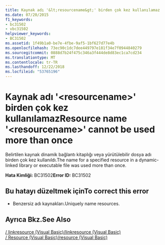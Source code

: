 ```yaml
---
title: Kaynak adı '&lt;resourcename&gt;' birden çok kez kullanılamaz
ms.date: 07/20/2015
f1_keywords:
- bc31502
- vbc31502
helpviewer_keywords:
- BC31502
ms.assetid: 1f49b1a0-be7e-4fbe-9af5-1bf627d77e4b
ms.openlocfilehash: 73ec90c1dc7dee449797e181f34e7f0944840279
ms.sourcegitcommit: 0888d7b24f475c346a3f444de8d83ec1ca7cd234
ms.translationtype: MT
ms.contentlocale: tr-TR
ms.lasthandoff: 12/22/2018
ms.locfileid: "53765196"
---
```

# <a name="resource-name-ltresourcenamegt-cannot-be-used-more-than-once"></a><span data-ttu-id="9b684-102">Kaynak adı '&lt;resourcename&gt;' birden çok kez kullanılamaz</span><span class="sxs-lookup"><span data-stu-id="9b684-102">Resource name '&lt;resourcename&gt;' cannot be used more than once</span></span>
<span data-ttu-id="9b684-103">Belirtilen kaynak dinamik bağlantı kitaplığı veya yürütülebilir dosya adı birden çok kez kullanıldı.</span><span class="sxs-lookup"><span data-stu-id="9b684-103">The name for a specified resource in a dynamic-linked library or executable file was used more than once.</span></span>  
  
 <span data-ttu-id="9b684-104">**Hata Kimliği:** BC31502</span><span class="sxs-lookup"><span data-stu-id="9b684-104">**Error ID:** BC31502</span></span>  
  
## <a name="to-correct-this-error"></a><span data-ttu-id="9b684-105">Bu hatayı düzeltmek için</span><span class="sxs-lookup"><span data-stu-id="9b684-105">To correct this error</span></span>  
  
-   <span data-ttu-id="9b684-106">Benzersiz adı kaynakları.</span><span class="sxs-lookup"><span data-stu-id="9b684-106">Uniquely name resources.</span></span>  
  
## <a name="see-also"></a><span data-ttu-id="9b684-107">Ayrıca Bkz.</span><span class="sxs-lookup"><span data-stu-id="9b684-107">See Also</span></span>  
 [<span data-ttu-id="9b684-108">/ linkresource (Visual Basic)</span><span class="sxs-lookup"><span data-stu-id="9b684-108">/linkresource (Visual Basic)</span></span>](../../visual-basic/reference/command-line-compiler/linkresource.md)  
 [<span data-ttu-id="9b684-109">/ Resource (Visual Basic)</span><span class="sxs-lookup"><span data-stu-id="9b684-109">/resource (Visual Basic)</span></span>](../../visual-basic/reference/command-line-compiler/resource.md)
